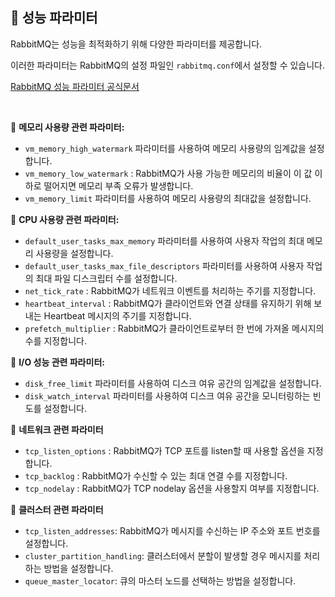 ## 📘 성능 파라미터

RabbitMQ는 성능을 최적화하기 위해 다양한 파라미터를 제공합니다. 

이러한 파라미터는 RabbitMQ의 설정 파일인 `rabbitmq.conf`에서 설정할 수 있습니다.

[RabbitMQ 성능 파라미터 공식문서](https://www.rabbitmq.com/configure.html#config-items)

<br>

📌 **메모리 사용량 관련 파라미터:**
  - `vm_memory_high_watermark` 파라미터를 사용하여 메모리 사용량의 임계값을 설정합니다.
  - `vm_memory_low_watermark` : RabbitMQ가 사용 가능한 메모리의 비율이 이 값 이하로 떨어지면 메모리 부족 오류가 발생합니다.
  - `vm_memory_limit` 파라미터를 사용하여 메모리 사용량의 최대값을 설정합니다.


📌 **CPU 사용량 관련 파라미터:**
  - `default_user_tasks_max_memory` 파라미터를 사용하여 사용자 작업의 최대 메모리 사용량을 설정합니다.
  - `default_user_tasks_max_file_descriptors` 파라미터를 사용하여 사용자 작업의 최대 파일 디스크립터 수를 설정합니다.
  - `net_tick_rate` : RabbitMQ가 네트워크 이벤트를 처리하는 주기를 지정합니다.
  - `heartbeat_interval` : RabbitMQ가 클라이언트와 연결 상태를 유지하기 위해 보내는 Heartbeat 메시지의 주기를 지정합니다.
  - `prefetch_multiplier` : RabbitMQ가 클라이언트로부터 한 번에 가져올 메시지의 수를 지정합니다.


📌 **I/O 성능 관련 파라미터:**
  - `disk_free_limit` 파라미터를 사용하여 디스크 여유 공간의 임계값을 설정합니다.
  - `disk_watch_interval` 파라미터를 사용하여 디스크 여유 공간을 모니터링하는 빈도를 설정합니다.


📌 **네트워크 관련 파라미터**
  - `tcp_listen_options` : RabbitMQ가 TCP 포트를 listen할 때 사용할 옵션을 지정합니다.
  - `tcp_backlog` : RabbitMQ가 수신할 수 있는 최대 연결 수를 지정합니다.
  - `tcp_nodelay` : RabbitMQ가 TCP nodelay 옵션을 사용할지 여부를 지정합니다.


📌 **클러스터 관련 파라미터**
- `tcp_listen_addresses`: RabbitMQ가 메시지를 수신하는 IP 주소와 포트 번호를 설정합니다.
- `cluster_partition_handling`: 클러스터에서 분할이 발생할 경우 메시지를 처리하는 방법을 설정합니다.
- `queue_master_locator`: 큐의 마스터 노드를 선택하는 방법을 설정합니다.